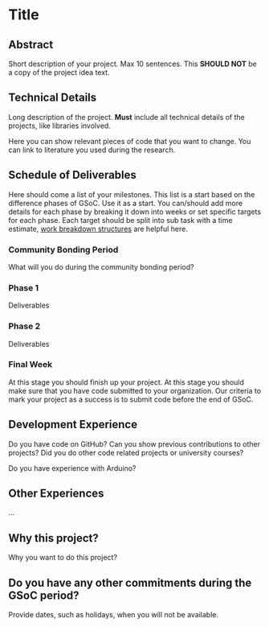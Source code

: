 #  Title 

## Abstract

Short description of your project. Max 10 sentences. This **SHOULD NOT** be a
copy of the project idea text.

## Technical Details

Long description of the project. **Must** include all technical details of the
projects, like libraries involved.

Here you can show relevant pieces of code that you want to change. You can
link to literature you used during the research.

## Schedule of Deliverables

Here should come a list of your milestones. This list is a start based on the
difference phases of GSoC. Use it as a start. You can/should add more details
for each phase by breaking it down into weeks or set specific targets for each
phase. Each target should be split into sub task with a time estimate, [work
breakdown structures](https://en.wikipedia.org/wiki/Work_breakdown_structure) are helpful here.

### **Community Bonding Period**

What will you do during the community bonding period?

### **Phase 1**

Deliverables

### **Phase 2**

Deliverables

### **Final Week**

At this stage you should finish up your project. At this stage you should make
sure that you have code submitted to your organization. Our criteria to mark
your project as a success is to submit code before the end of GSoC.

## Development Experience

Do you have code on GitHub? Can you show previous contributions to other projects?
Did you do other code related projects or university courses?

Do you have experience with Arduino?

## Other Experiences

...


## Why this project?

Why you want to do this project?

## Do you have any other commitments during the GSoC period?

Provide dates, such as holidays, when you will not be available.

